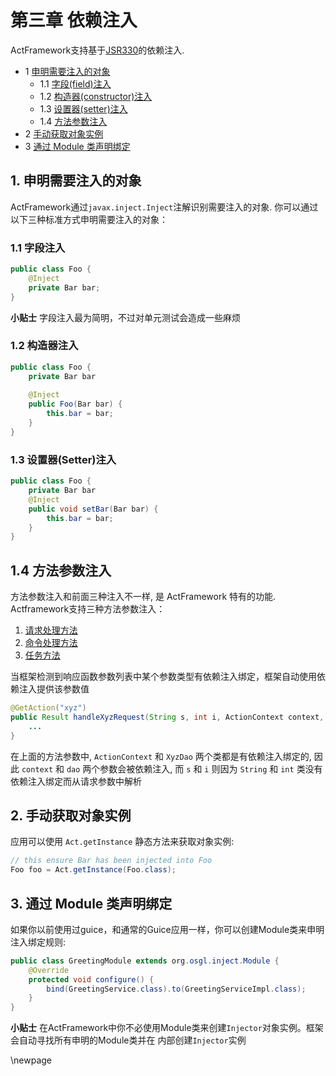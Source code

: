 # 第三章 依赖注入

ActFramework支持基于[JSR330](https://jcp.org/en/jsr/detail?id=330)的依赖注入. 

* 1 [申明需要注入的对象](#declare_inject_target)
	* 1.1 [字段(field)注入](#field_injection)
	* 1.2 [构造器(constructor)注入](#constructor_injection)
	* 1.3 [设置器(setter)注入](#setter_injection)
	* 1.4 [方法参数注入](#param_injection)
* 2 [手动获取对象实例](#get_instance)
* 3 [通过 Module 类声明绑定](#module)


## <a name="declare_inject_target"></a>1. 申明需要注入的对象

ActFramework通过`javax.inject.Inject`注解识别需要注入的对象. 你可以通过以下三种标准方式申明需要注入的对象：

### <a name="field_injection"></a>1.1 字段注入

```java
public class Foo {
    @Inject
    private Bar bar;
}
```

**小贴士** 字段注入最为简明，不过对单元测试会造成一些麻烦

### <a name="constructor_injection"></a>1.2 构造器注入

```java
public class Foo {
    private Bar bar
    
    @Inject
    public Foo(Bar bar) {
        this.bar = bar;
    }
}
```

### <a name="setter_injection"></a>1.3 设置器(Setter)注入

```java
public class Foo {
    private Bar bar
    @Inject
    public void setBar(Bar bar) {
        this.bar = bar;
    }
}
```

## <a name="param_injection"></a>1.4 方法参数注入

方法参数注入和前面三种注入不一样, 是 ActFramework 特有的功能. Actframework支持三种方法参数注入：

1. [请求处理方法](controller.md)
2. [命令处理方法](cli.md)
3. [任务方法](job.md)

当框架检测到响应函数参数列表中某个参数类型有依赖注入绑定，框架自动使用依赖注入提供该参数值

```java
@GetAction("xyz")
public Result handleXyzRequest(String s, int i, ActionContext context, XyzDao dao) {
    ...
}
```

在上面的方法参数中, `ActionContext` 和 `XyzDao` 两个类都是有依赖注入绑定的, 因此 `context` 和 `dao` 两个参数会被依赖注入, 而 `s` 和 `i` 则因为 `String` 和 `int` 类没有依赖注入绑定而从请求参数中解析

## <a name="get_instance"></a>2. 手动获取对象实例

应用可以使用 `Act.getInstance` 静态方法来获取对象实例:

```java
// this ensure Bar has been injected into Foo
Foo foo = Act.getInstance(Foo.class);
```

## <a name="module"></a>3. 通过 Module 类声明绑定

如果你以前使用过guice，和通常的Guice应用一样，你可以创建Module类来申明注入绑定规则:

```java
public class GreetingModule extends org.osgl.inject.Module {
    @Override
    protected void configure() {
        bind(GreetingService.class).to(GreetingServiceImpl.class);
    }
}
```

**小贴士** 在ActFramework中你不必使用Module类来创建`Injector`对象实例。框架会自动寻找所有申明的Module类并在
内部创建`Injector`实例



\newpage

